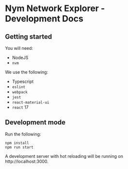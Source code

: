 # Nym Network Explorer - Development Docs

## Getting started

You will need:

- NodeJS
- `nvm`

We use the following:

- Typescript
- `eslint`
- `webpack`
- `jest`
- `react-material-ui`
- `react` 17

## Development mode

Run the following:

```
npm install
npm run start
```

A development server with hot reloading will be running on http://localhost:3000.
